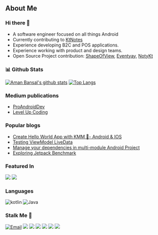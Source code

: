 ## About Me
### Hi there 👋

- A software engineer focused on all things Android
- Currently contributing to [KtNotes](https://github.com/iamanbansal/KtNotes)
- Experience developing B2C and POS applications.
- Experience working with product and design teams.
- Open Source Project contribution: [ShapeOfView](https://github.com/florent37/ShapeOfView), [Eventyay](https://github.com/fossasia/open-event-organizer-android), [NotyKt](https://github.com/PatilShreyas/NotyKT)

### 📊 Github Stats
[![Aman Bansal's github stats](https://github-readme-stats.vercel.app/api?username=iamanbansal&show_icons=true&line_height=21&show_icons=true&theme=vue)](https://github.com/anuraghazra/github-readme-stats)
[![Top Langs](https://github-readme-stats.vercel.app/api/top-langs/?username=iamanbansal&show_icons=true&layout=compact&theme=vue)](https://github.com/anuraghazra/github-readme-stats)

### Medium publications
- [ProAndroidDev](https://proandroiddev.com/)
- [Level Up Coding](https://levelup.gitconnected.com/)

### Popular blogs
- [Create Hello World App with KMM 📱- Android & IOS](https://proandroiddev.com/create-hello-world-app-in-kmm-android-ios-79cc8c9bb84b)
- [Testing ViewModel LiveData](https://medium.com/@iamanbansal/testing-viewmodel-livedata-4a62f34e7c26)
- [Manage your dependencies in multi-module Android Project](https://medium.com/@iamanbansal/manage-your-dependencies-in-multi-module-android-project-eb4fc29066af)
- [Exploring Jetpack Benchmark](https://medium.com/@iamanbansal/exploring-jetpack-benchmark-de107165bf43)

### Featured In
<img src="https://img.shields.io/badge/Kotlin Weekly-303030?style=for-the-badge&logo=kotlin"> <img src="https://img.shields.io/badge/ProAndroidDev-303030?style=for-the-badge&logo=android">

### Languages
<img src="https://img.shields.io/badge/Kotlin-303030?style=for-the-badge&logo=kotlin" alt="kotlin"> <img src="https://img.shields.io/badge/Java-303030?style=for-the-badge&logo=Java" alt="Java">

### Stalk Me 👀

[![Email](https://img.shields.io/badge/Gmail-D14836?style=for-the-badge&logo=gmail&logoColor=white)](mailto:aman210697@gmail.com)
[![](https://img.shields.io/badge/Medium-12100E?style=for-the-badge&logo=medium&logoColor=white)](https://medium.com/@iamanbansal)
[![](https://img.shields.io/badge/Twitter-1DA1F3?style=for-the-badge&logo=twitter&logoColor=white)](https://twitter.com/iamanbansal)
[![](https://img.shields.io/badge/Instagram-purple?style=for-the-badge&logo=instagram&logoColor=white)](https://www.instagram.com/iaman.bansal/)
[![](https://img.shields.io/badge/Stack_Overflow-FE7A16?style=for-the-badge&logo=stack-overflow&logoColor=white)](https://stackoverflow.com/users/8110255/iamanbansal)
[![](https://img.shields.io/badge/LinkedIn-0077B5?style=for-the-badge&logo=linkedin&logoColor=white)](https://www.linkedin.com/in/iamanbansal/")
[![](https://img.shields.io/badge/-Google%20Play-black?style=for-the-badge&logo=google-play)](https://play.google.com/store/apps/developer?id=AmanBansal)

